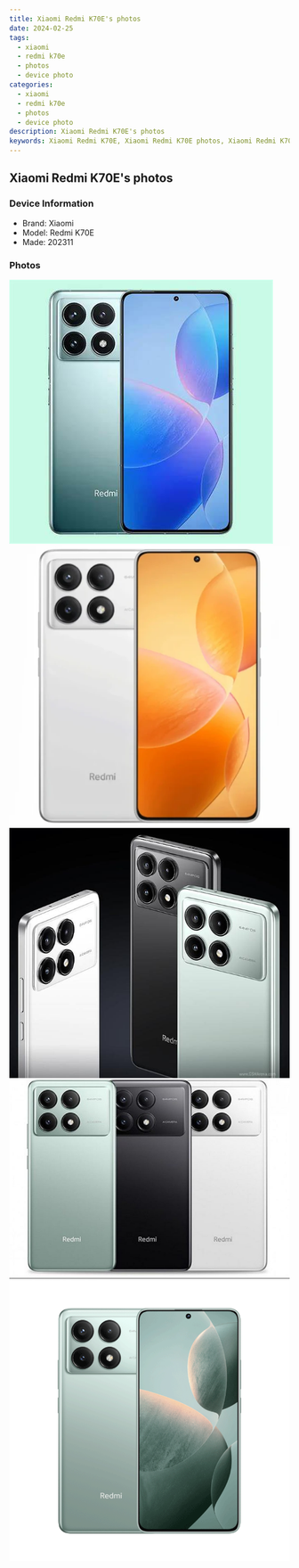 ```yaml
---
title: Xiaomi Redmi K70E's photos
date: 2024-02-25
tags: 
  - xiaomi
  - redmi k70e
  - photos
  - device photo
categories: 
  - xiaomi
  - redmi k70e
  - photos
  - device photo
description: Xiaomi Redmi K70E's photos
keywords: Xiaomi Redmi K70E, Xiaomi Redmi K70E photos, Xiaomi Redmi K70E device photo
---
```


## Xiaomi Redmi K70E's photos

### Device Information

- Brand: Xiaomi
- Model: Redmi K70E
- Made: 202311

### Photos

![/images/best-assets/devices/xiaomi/xiaomi-redmi-k70e/1.jpg](/images/best-assets/devices/xiaomi/xiaomi-redmi-k70e/1.jpg)
![/images/best-assets/devices/xiaomi/xiaomi-redmi-k70e/2.jpg](/images/best-assets/devices/xiaomi/xiaomi-redmi-k70e/2.jpg)
![/images/best-assets/devices/xiaomi/xiaomi-redmi-k70e/3.jpg](/images/best-assets/devices/xiaomi/xiaomi-redmi-k70e/3.jpg)
![/images/best-assets/devices/xiaomi/xiaomi-redmi-k70e/4.jpg](/images/best-assets/devices/xiaomi/xiaomi-redmi-k70e/4.jpg)
![/images/best-assets/devices/xiaomi/xiaomi-redmi-k70e/5.jpg](/images/best-assets/devices/xiaomi/xiaomi-redmi-k70e/5.jpg)
